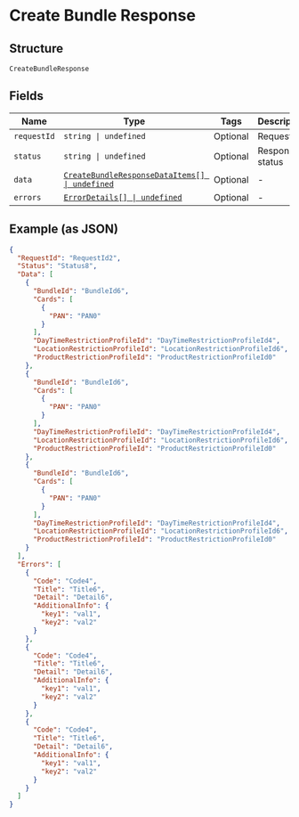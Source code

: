 
# Create Bundle Response

## Structure

`CreateBundleResponse`

## Fields

| Name | Type | Tags | Description |
|  --- | --- | --- | --- |
| `requestId` | `string \| undefined` | Optional | Request Id |
| `status` | `string \| undefined` | Optional | Response status |
| `data` | [`CreateBundleResponseDataItems[] \| undefined`](../../doc/models/create-bundle-response-data-items.md) | Optional | - |
| `errors` | [`ErrorDetails[] \| undefined`](../../doc/models/error-details.md) | Optional | - |

## Example (as JSON)

```json
{
  "RequestId": "RequestId2",
  "Status": "Status8",
  "Data": [
    {
      "BundleId": "BundleId6",
      "Cards": [
        {
          "PAN": "PAN0"
        }
      ],
      "DayTimeRestrictionProfileId": "DayTimeRestrictionProfileId4",
      "LocationRestrictionProfileId": "LocationRestrictionProfileId6",
      "ProductRestrictionProfileId": "ProductRestrictionProfileId0"
    },
    {
      "BundleId": "BundleId6",
      "Cards": [
        {
          "PAN": "PAN0"
        }
      ],
      "DayTimeRestrictionProfileId": "DayTimeRestrictionProfileId4",
      "LocationRestrictionProfileId": "LocationRestrictionProfileId6",
      "ProductRestrictionProfileId": "ProductRestrictionProfileId0"
    },
    {
      "BundleId": "BundleId6",
      "Cards": [
        {
          "PAN": "PAN0"
        }
      ],
      "DayTimeRestrictionProfileId": "DayTimeRestrictionProfileId4",
      "LocationRestrictionProfileId": "LocationRestrictionProfileId6",
      "ProductRestrictionProfileId": "ProductRestrictionProfileId0"
    }
  ],
  "Errors": [
    {
      "Code": "Code4",
      "Title": "Title6",
      "Detail": "Detail6",
      "AdditionalInfo": {
        "key1": "val1",
        "key2": "val2"
      }
    },
    {
      "Code": "Code4",
      "Title": "Title6",
      "Detail": "Detail6",
      "AdditionalInfo": {
        "key1": "val1",
        "key2": "val2"
      }
    },
    {
      "Code": "Code4",
      "Title": "Title6",
      "Detail": "Detail6",
      "AdditionalInfo": {
        "key1": "val1",
        "key2": "val2"
      }
    }
  ]
}
```


